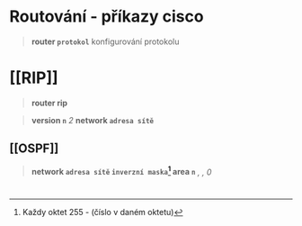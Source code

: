 # Routování - příkazy cisco

> **router `protokol`** konfigurování protokolu

# [[RIP]]

> **router rip**

> **version `n`** *2*
> **network `adresa sítě`** 

## [[OSPF]]

> **network `adresa sítě` `inverzní maska`[^1] area `n`** *, , 0*

[^1]: Každy oktet 255 - (číslo v daném oktetu)

#